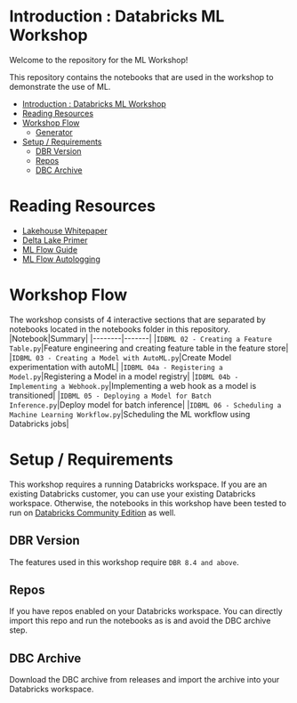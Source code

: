 # Introduction : Databricks ML Workshop

Welcome to the repository for the ML Workshop!

This repository contains the notebooks that are used in the workshop to demonstrate the use of ML.

- [Introduction : Databricks ML Workshop](#introduction-databricks-ml-workshop)
- [Reading Resources](#reading-resources)
- [Workshop Flow](#workshop-flow)
  - [Generator](#generator)
- [Setup / Requirements](#setup--requirements)
  - [DBR Version](#dbr-version)
  - [Repos](#repos)
  - [DBC Archive](#dbc-archive)

# Reading Resources

* [Lakehouse Whitepaper](https://databricks.com/wp-content/uploads/2020/12/cidr_lakehouse.pdf)
* [Delta Lake Primer](https://databricks.com/wp-content/uploads/2019/01/Databricks-Delta-Technical-Guide.pdf)
* [ML Flow Guide](https://docs.databricks.com/applications/mlflow/index.html)
* [ML Flow Autologging](https://docs.databricks.com/applications/mlflow/databricks-autologging.html)

# Workshop Flow

The workshop consists of 4 interactive sections that are separated by notebooks located in the notebooks folder in this repository.
|Notebook|Summary|
|--------|-------|
|`IDBML 02 - Creating a Feature Table.py`|Feature engineering and creating feature table in the feature store|
|`IDBML 03 - Creating a Model with AutoML.py`|Create Model experimentation with autoML|
|`IDBML 04a - Registering a Model.py`|Registering a Model in a model registry|
|`IDBML 04b - Implementing a Webhook.py`|Implementing a web hook as a model is transitioned|
|`IDBML 05 - Deploying a Model for Batch Inference.py`|Deploy model for batch inference|
|`IDBML 06 - Scheduling a Machine Learning Workflow.py`|Scheduling the ML workflow using Databricks jobs|


# Setup / Requirements

This workshop requires a running Databricks workspace. If you are an existing Databricks customer, you can use your existing Databricks workspace. Otherwise, the notebooks in this workshop have been tested to run on [Databricks Community Edition](https://databricks.com/product/faq/community-edition) as well.

## DBR Version

The features used in this workshop require `DBR 8.4 and above`.

## Repos

If you have repos enabled on your Databricks workspace. You can directly import this repo and run the notebooks as is and avoid the DBC archive step.

## DBC Archive

Download the DBC archive from releases and import the archive into your Databricks workspace.
